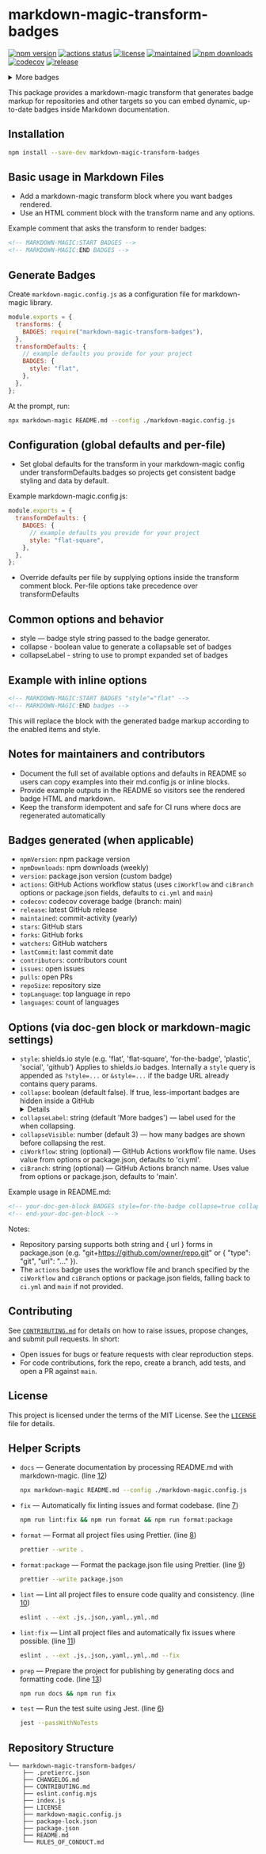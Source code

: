 # markdown-magic-transform-badges

<!-- doc-gen BADGES style=for-the-badge collapse=true collapseLabel="More badges" collapseVisible=7 ciWorkflow="ci.yml" ciBranch="main" -->
[![npm version](https://img.shields.io/npm/v/markdown-magic-transform-badges.svg?style=for-the-badge)](https://www.npmjs.com/package/markdown-magic-transform-badges) [![actions status](https://img.shields.io/github/actions/workflow/status/ioncakephper/markdown-magic-transform-badges/ci.yml?branch=main&style=for-the-badge)](https://github.com/ioncakephper/markdown-magic-transform-badges/actions) [![license](https://img.shields.io/badge/license-MIT-blue.svg?style=for-the-badge)](https://www.npmjs.com/package/markdown-magic-transform-badges) [![maintained](https://img.shields.io/github/commit-activity/y/ioncakephper/markdown-magic-transform-badges?style=for-the-badge)](https://github.com/ioncakephper/markdown-magic-transform-badges/graphs/commit-activity) [![npm downloads](https://img.shields.io/npm/dw/markdown-magic-transform-badges.svg?style=for-the-badge)](https://www.npmjs.com/package/markdown-magic-transform-badges) [![codecov](https://img.shields.io/codecov/c/github/ioncakephper/markdown-magic-transform-badges?branch=main&style=for-the-badge)](https://codecov.io/gh/ioncakephper/markdown-magic-transform-badges) [![release](https://img.shields.io/github/v/release/ioncakephper/markdown-magic-transform-badges?style=for-the-badge)](https://github.com/ioncakephper/markdown-magic-transform-badges/releases)

<details>
<summary>More badges</summary>

[![stars](https://img.shields.io/github/stars/ioncakephper/markdown-magic-transform-badges?style=for-the-badge)](https://github.com/ioncakephper/markdown-magic-transform-badges/stargazers) [![forks](https://img.shields.io/github/forks/ioncakephper/markdown-magic-transform-badges?style=for-the-badge)](https://github.com/ioncakephper/markdown-magic-transform-badges/network/members) [![watchers](https://img.shields.io/github/watchers/ioncakephper/markdown-magic-transform-badges?style=for-the-badge)](https://github.com/ioncakephper/markdown-magic-transform-badges/watchers) [![last commit](https://img.shields.io/github/last-commit/ioncakephper/markdown-magic-transform-badges?style=for-the-badge)](https://github.com/ioncakephper/markdown-magic-transform-badges/commits) [![contributors](https://img.shields.io/github/contributors/ioncakephper/markdown-magic-transform-badges?style=for-the-badge)](https://github.com/ioncakephper/markdown-magic-transform-badges/graphs/contributors) [![issues](https://img.shields.io/github/issues/ioncakephper/markdown-magic-transform-badges?style=for-the-badge)](https://github.com/ioncakephper/markdown-magic-transform-badges/issues) [![pull requests](https://img.shields.io/github/issues-pr/ioncakephper/markdown-magic-transform-badges?style=for-the-badge)](https://github.com/ioncakephper/markdown-magic-transform-badges/pulls) [![repo size](https://img.shields.io/github/repo-size/ioncakephper/markdown-magic-transform-badges?style=for-the-badge)](https://github.com/ioncakephper/markdown-magic-transform-badges) [![top language](https://img.shields.io/github/languages/top/ioncakephper/markdown-magic-transform-badges?style=for-the-badge)](https://github.com/ioncakephper/markdown-magic-transform-badges) [![languages](https://img.shields.io/github/languages/count/ioncakephper/markdown-magic-transform-badges?style=for-the-badge)](https://github.com/ioncakephper/markdown-magic-transform-badges/search?l=)

</details>
<!-- end-doc-gen -->

This package provides a markdown-magic transform that generates badge markup for repositories and other targets so you can embed dynamic, up-to-date badges inside Markdown documentation.

## Installation

```bash
npm install --save-dev markdown-magic-transform-badges
```

## Basic usage in Markdown Files

- Add a markdown-magic transform block where you want badges rendered.
- Use an HTML comment block with the transform name and any options.

Example comment that asks the transform to render badges:

```markdown
<!-- MARKDOWN-MAGIC:START BADGES -->
<!-- MARKDOWN-MAGIC:END BADGES -->
```

## Generate Badges

Create `markdown-magic.config.js` as a configuration file for markdown-magic library.

```js
module.exports = {
  transforms: {
    BADGES: require("markdown-magic-transform-badges"),
  },
  transformDefaults: {
    // example defaults you provide for your project
    BADGES: {
      style: "flat",
    },
  },
};
```

At the prompt, run:

```bash
npx markdown-magic README.md --config ./markdown-magic.config.js
```

## Configuration (global defaults and per-file)

- Set global defaults for the transform in your markdown-magic config under transformDefaults.badges so projects get consistent badge styling and data by default.

Example markdown-magic.config.js:

```js
module.exports = {
  transformDefaults: {
    BADGES: {
      // example defaults you provide for your project
      style: "flat-square",
    },
  },
};
```

- Override defaults per file by supplying options inside the transform comment block. Per-file options take precedence over transformDefaults

## Common options and behavior

- style — badge style string passed to the badge generator.
- collapse - boolean value to generate a collapsable set of badges
- collapseLabel - string to use to prompt expanded set of badges

## Example with inline options

```markdown
<!-- MARKDOWN-MAGIC:START BADGES "style"="flat" -->
<!-- MARKDOWN-MAGIC:END badges -->
```

This will replace the block with the generated badge markup according to the enabled items and style.

## Notes for maintainers and contributors

- Document the full set of available options and defaults in README so users can copy examples into their md.config.js or inline blocks.
- Provide example outputs in the README so visitors see the rendered badge HTML and markdown.
- Keep the transform idempotent and safe for CI runs where docs are regenerated automatically

## Badges generated (when applicable)

- `npmVersion`: npm package version
- `npmDownloads`: npm downloads (weekly)
- `version`: package.json version (custom badge)
- `actions`: GitHub Actions workflow status (uses `ciWorkflow` and `ciBranch` options or package.json fields, defaults to `ci.yml` and `main`)
- `codecov`: codecov coverage badge (branch: main)
- `release`: latest GitHub release
- `maintained`: commit-activity (yearly)
- `stars`: GitHub stars
- `forks`: GitHub forks
- `watchers`: GitHub watchers
- `lastCommit`: last commit date
- `contributors`: contributors count
- `issues`: open issues
- `pulls`: open PRs
- `repoSize`: repository size
- `topLanguage`: top language in repo
- `languages`: count of languages

## Options (via doc-gen block or markdown-magic settings)

- `style`: shields.io style (e.g. 'flat', 'flat-square', 'for-the-badge', 'plastic', 'social', 'github')
  Applies to shields.io badges. Internally a `style` query is appended
  as `?style=...` or `&style=...` if the badge URL already contains query params.
- `collapse`: boolean (default false). If true, less-important badges are
  hidden inside a GitHub <details> block.
- `collapseLabel`: string (default 'More badges') — label used for the
  <summary> when collapsing.
- `collapseVisible`: number (default 3) — how many badges are shown
  before collapsing the rest.
- `ciWorkflow`: string (optional) — GitHub Actions workflow file name. Uses value from options or package.json, defaults to 'ci.yml'.
- `ciBranch`: string (optional) — GitHub Actions branch name. Uses value from options or package.json, defaults to 'main'.

Example usage in README.md:

```markdown
<!-- your-doc-gen-block BADGES style=for-the-badge collapse=true collapseLabel="More metrics" collapseVisible=4 ciWorkflow="build.yml" ciBranch="develop" -->
<!-- end-your-doc-gen-block -->
```

Notes:

- Repository parsing supports both string and { url } forms in package.json
  (e.g. "git+https://github.com/owner/repo.git" or { "type": "git", "url": "..." }).
- The `actions` badge uses the workflow file and branch specified by the `ciWorkflow` and `ciBranch` options or package.json fields, falling back to `ci.yml` and `main` if not provided.

## Contributing

See [`CONTRIBUTING.md`](CONTRIBUTING.md) for details on how to raise issues, propose changes, and submit pull requests. In short:

- Open issues for bugs or feature requests with clear reproduction steps.
- For code contributions, fork the repo, create a branch, add tests, and open a PR against `main`.

## License

This project is licensed under the terms of the MIT License. See the [`LICENSE`](LICENSE) file for details.

## Helper Scripts

<!-- doc-gen SCRIPTS format=list -->
- `docs` — Generate documentation by processing README.md with markdown-magic. (line [12](./package.json#L12))

  ```bash
  npx markdown-magic README.md --config ./markdown-magic.config.js
  ```

- `fix` — Automatically fix linting issues and format codebase. (line [7](./package.json#L7))

  ```bash
  npm run lint:fix && npm run format && npm run format:package
  ```

- `format` — Format all project files using Prettier. (line [8](./package.json#L8))

  ```bash
  prettier --write .
  ```

- `format:package` — Format the package.json file using Prettier. (line [9](./package.json#L9))

  ```bash
  prettier --write package.json
  ```

- `lint` — Lint all project files to ensure code quality and consistency. (line [10](./package.json#L10))

  ```bash
  eslint . --ext .js,.json,.yaml,.yml,.md
  ```

- `lint:fix` — Lint all project files and automatically fix issues where possible. (line [11](./package.json#L11))

  ```bash
  eslint . --ext .js,.json,.yaml,.yml,.md --fix
  ```

- `prep` — Prepare the project for publishing by generating docs and formatting code. (line [13](./package.json#L13))

  ```bash
  npm run docs && npm run fix
  ```

- `test` — Run the test suite using Jest. (line [6](./package.json#L6))

  ```bash
  jest --passWithNoTests
  ```
  <!-- end-doc-gen -->

## Repository Structure

<!-- doc-gen fileTree -->
```
└── markdown-magic-transform-badges/
    ├── .pretierrc.json
    ├── CHANGELOG.md
    ├── CONTRIBUTING.md
    ├── eslint.config.mjs
    ├── index.js
    ├── LICENSE
    ├── markdown-magic.config.js
    ├── package-lock.json
    ├── package.json
    ├── README.md
    └── RULES_OF_CONDUCT.md
```
<!-- end-doc-gen -->
